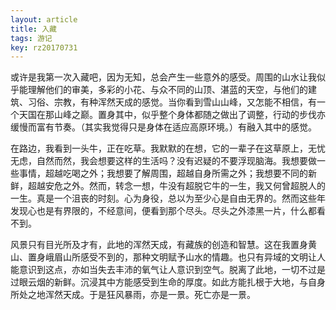 ```yaml
---
layout: article
title: 入藏
tags: 游记
key: rz20170731
---
```


或许是我第一次入藏吧，因为无知，总会产生一些意外的感受。周围的山水让我似乎能理解他们的审美，多彩的小花、与众不同的山顶、湛蓝的天空，与他们的建筑、习俗、宗教，有种浑然天成的感觉。当你看到雪山山峰，又怎能不相信，有一个天国在那山峰之巅。置身其中，似乎整个身体都随之做出了调整，行动的步伐亦缓慢而富有节奏。（其实我觉得只是身体在适应高原环境。）有融入其中的感觉。

<!--more-->

在路边，我看到一头牛，正在吃草。我默默的在想，它的一辈子在这草原上，无忧无虑，自然而然，我会想要这样的生活吗？没有迟疑的不要浮现脑海。我想要做一些事情，超越吃喝之外；我想要了解周围，超越自身所需之外；我想要不同的新鲜，超越安危之外。然而，转念一想，牛没有超脱它牛的一生，我又何曾超脱人的一生。真是一个沮丧的时刻。心为身役，总以为至少心是自由无界的。然而这些年发现心也是有界限的，不经意间，便看到那个尽头。尽头之外漆黑一片，什么都看不到。

风景只有目光所及才有，此地的浑然天成，有藏族的创造和智慧。这在我置身黄山、置身峨眉山所感受不到的，那种文明赋予山水的情趣。也只有异域的文明让人能意识到这点，亦如当失去丰沛的氧气让人意识到空气。脱离了此地，一切不过是过眼云烟的新鲜。沉浸其中方能感受到生命的厚度。如此方能扎根于大地，与自身所处之地浑然天成。于是狂风暴雨，亦是一景。死亡亦是一景。